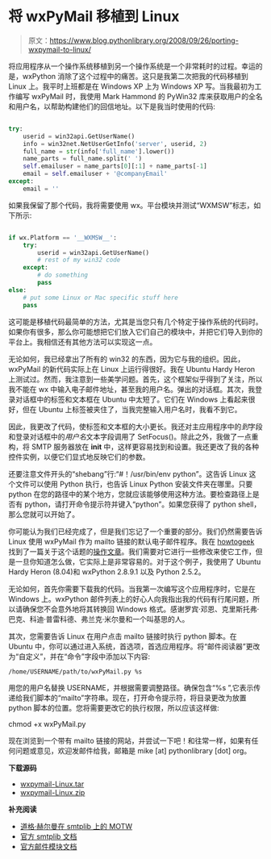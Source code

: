 # 将 wxPyMail 移植到 Linux

> 原文：<https://www.blog.pythonlibrary.org/2008/09/26/porting-wxpymail-to-linux/>

将应用程序从一个操作系统移植到另一个操作系统是一个非常耗时的过程。幸运的是，wxPython 消除了这个过程中的痛苦。这只是我第二次把我的代码移植到 Linux 上。我平时上班都是在 Windows XP 上为 Windows XP 写。当我最初为工作编写 wxPyMail 时，我使用 Mark Hammond 的 PyWin32 库来获取用户的全名和用户名，以帮助构建他们的回信地址。以下是我当时使用的代码:

```py

try:
    userid = win32api.GetUserName()
    info = win32net.NetUserGetInfo('server', userid, 2)
    full_name = str(info['full_name'].lower())
    name_parts = full_name.split(' ')
    self.emailuser = name_parts[0][:1] + name_parts[-1]
    email = self.emailuser + '@companyEmail'
except:
    email = ''

```

如果我保留了那个代码，我将需要使用 wx。平台模块并测试“WXMSW”标志，如下所示:

```py

if wx.Platform == '__WXMSW__':  
    try:
        userid = win32api.GetUserName()
        # rest of my win32 code
    except:
        # do something
        pass
else:
    # put some Linux or Mac specific stuff here
    pass

```

这可能是移植代码最简单的方法，尤其是当您只有几个特定于操作系统的代码时。如果你有很多，那么你可能想把它们放入它们自己的模块中，并把它们导入到你的平台上。我相信还有其他方法可以实现这一点。

无论如何，我已经拿出了所有的 win32 的东西，因为它与我的组织。因此，wxPyMail 的新代码实际上在 Linux 上运行得很好。我在 Ubuntu Hardy Heron 上测试过。然而，我注意到一些美学问题。首先，这个框架似乎得到了关注，所以我不能在 wx 中输入电子邮件地址，甚至我的用户名。弹出的对话框。其次，我登录对话框中的标签和文本框在 Ubuntu 中太短了。它们在 Windows 上看起来很好，但在 Ubuntu 上标签被夹住了，当我完整输入用户名时，我看不到它。

因此，我更改了代码，使标签和文本框的大小更长。我还对主应用程序中的*到*字段和登录对话框中的*用户名*文本字段调用了 SetFocus()。除此之外，我做了一点重构，将 SMTP 服务器放在 __init__ 中，这样更容易找到和设置。我还更改了我的各种控件实例，以便它们显式地反映它们的参数。

还要注意文件开头的“shebang”行:“#！/usr/bin/env python”。这告诉 Linux 这个文件可以使用 Python 执行，也告诉 Linux Python 安装文件夹在哪里。只要 python 在您的路径中的某个地方，您就应该能够使用这种方法。要检查路径上是否有 python，请打开命令提示符并键入“python”。如果您获得了 python shell，那么您就可以开始了。

你可能认为我们已经完成了，但是我们忘记了一个重要的部分。我们仍然需要告诉 Linux 使用 wxPyMail 作为 mailto 链接的默认电子邮件程序。我在 [howtogeek](http://www.howtogeek.com) 找到了一篇关于这个话题的[操作文章](http://www.howtogeek.com/howto/ubuntu/set-gmail-as-default-mail-client-in-ubuntu/)。我们需要对它进行一些修改来使它工作，但是一旦你知道怎么做，它实际上是非常容易的。对于这个例子，我使用了 Ubuntu Hardy Heron (8.04)和 wxPython 2.8.9.1 以及 Python 2.5.2。

无论如何，首先你需要下载我的代码。当我第一次编写这个应用程序时，它是在 Windows 上。wxPython 邮件列表上的好心人向我指出我的代码有行尾问题，所以请确保您不会意外地将其转换回 Windows 格式。感谢罗宾·邓恩、克里斯托弗·巴克、科迪·普雷科德、弗兰克·米尔曼和一个叫基思的人。

其次，您需要告诉 Linux 在用户点击 mailto 链接时执行 python 脚本。在 Ubuntu 中，你可以通过进入系统，首选项，首选应用程序。将“邮件阅读器”更改为“自定义”，并在“命令”字段中添加以下内容:

 `/home/USERNAME/path/to/wxPyMail.py %s` 

用您的用户名替换 USERNAME，并根据需要调整路径。确保包含“%s ”,它表示传递给我们脚本的“mailto”字符串。现在，打开命令提示符，将目录更改为放置 python 脚本的位置。您将需要更改它的执行权限，所以应该这样做:

chmod +x wxPyMail.py

现在浏览到一个带有 mailto 链接的网站，并尝试一下吧！和往常一样，如果有任何问题或意见，欢迎发邮件给我，邮箱是 mike [at] pythonlibrary [dot] org。

**下载源码**

*   [wxpymail-Linux.tar](https://www.blog.pythonlibrary.org/wp-content/uploads/2008/09/wxpymail.tar)
*   [wxpymail-Linux.zip](https://www.blog.pythonlibrary.org/wp-content/uploads/2008/09/wxpymail.zip)

**补充阅读**

*   [道格·赫尔曼在 smtplib 上的 MOTW](http://blog.doughellmann.com/2008/10/pymotw-smtplib.html)
*   [官方 smtplib 文档](http://www.python.org/doc/2.5.2/lib/module-smtplib.html)
*   [官方邮件模块文档](http://www.python.org/doc/2.5.2/lib/module-email.html)
